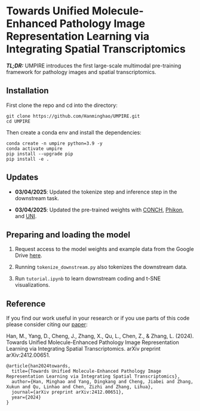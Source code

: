 # Towards Unified Molecule-Enhanced Pathology Image Representation Learning via Integrating Spatial Transcriptomics

***TL;DR:*** UMPIRE introduces the first large-scale multimodal pre-training framework for pathology images and spatial transcriptomics.

## Installation
First clone the repo and cd into the directory:
```shell
git clone https://github.com/Hanminghao/UMPIRE.git
cd UMPIRE
```
Then create a conda env and install the dependencies:
```shell
conda create -n umpire python=3.9 -y
conda activate umpire
pip install --upgrade pip
pip install -e .
```

## Updates

- **03/04/2025**: Updated the tokenize step and inference step in the downstream task.

- **03/04/2025**: Updated the pre-trained weights with [CONCH](https://github.com/mahmoodlab/CONCH), [Phikon](https://huggingface.co/owkin/phikon), and [UNI](https://github.com/mahmoodlab/UNI).

## Preparing and loading the model
1. Request access to the model weights and example data from the Google Drive [here](https://drive.google.com/drive/folders/1K8GxOEgBwzIitUXLKQaPSmKTf-XLTZx2?usp=sharing).

2. Running `tokenize_downstream.py` also tokenizes the downstream data.

3. Run `tutorial.ipynb` to learn downstream coding and t-SNE visualizations.


## Reference
If you find our work useful in your research or if you use parts of this code please consider citing our [paper](https://arxiv.org/abs/2412.00651):

Han, M., Yang, D., Cheng, J., Zhang, X., Qu, L., Chen, Z., & Zhang, L. (2024). Towards Unified Molecule-Enhanced Pathology Image Representation Learning via Integrating Spatial Transcriptomics. arXiv preprint arXiv:2412.00651.



```
@article{han2024towards,
  title={Towards Unified Molecule-Enhanced Pathology Image Representation Learning via Integrating Spatial Transcriptomics},
  author={Han, Minghao and Yang, Dingkang and Cheng, Jiabei and Zhang, Xukun and Qu, Linhao and Chen, Zizhi and Zhang, Lihua},
  journal={arXiv preprint arXiv:2412.00651},
  year={2024}
}
```